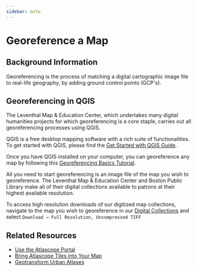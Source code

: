 ```yaml
---
sidebar: auto
---
```


# Georeference a Map

## Background Information

Georeferencing is the process of matching a digital cartographic image file to real-life geography, by adding ground control points (GCP's).

<!-- ::: tip LMEC Map Warper 
You can learn about the status of the LMEC Digital Collections Map Warper Instance and how to extract LMEC Digital Collections in geospatial formats from the <a href ='./lmec-dc-geo.html'>LMEC Georeferenced Collections Guide.</a>
::: -->


## Georeferencing in QGIS

The Leventhal Map & Education Center, which undertakes many digital humanities projects for which georeferencing is a core staple, carries out all georeferencing processes using QGIS. 

QGIS is a free desktop mapping software with a rich suite of functionalities. To get started with QGIS, please find the <a href ='./get-started-qgis/'>Get Started with QGIS Guide</a>.

Once you have QGIS installed on your computer, you can georeference any map by following this <a target = "_blank" href ='https://www.qgistutorials.com/en/docs/georeferencing_basics.html'>Georeferencing Basics Tutorial</a>.

All you need to start georeferencing is an image file of the map you wish to georeference. The Leventhal Map & Education Center and Boston Public Library make all of their digital collections available to patrons at their highest available resolution. 

To access high resolution downloads of our digitized map collections, navigate to the map you wish to georeference in our <a target = "_blank" href ='https://collections.leventhalmap.org/'>Digital Collections</a> and select `Download → Full Resolution, Uncompressed TIFF`

## Related Resources

- <a href ='atlascope-tool-guide.html'>Use the Atlascope Portal</a>
- <a href ='./atlascope-tiles.html'>Bring Atlascope Tiles into Your Map</a>
- <a href ='create-urban-atlas-data.html'>Geotransform Urban Atlases</a>



